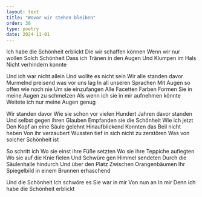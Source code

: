 ```yaml
---
layout: text
title: "Wovor wir stehen bleiben"
order: 30
type: poetry
date: 2024-11-01
---
```


Ich habe die Schönheit erblickt
Die wir schaffen können
Wenn wir nur wollen
Solch Schönheit
Dass ich Tränen in den Augen
Und Klumpen im Hals
Nicht verhindern konnte

Und ich war nicht allein
Und wollte es nicht sein
Wir alle standen davor
Murmelnd preisend was vor uns lag
In all unseren Sprachen
Mit Augen so offen wie noch nie
Um sie einzufangen
Alle Facetten
Farben
Formen
Sie in meine Augen zu schmelzen
Als wenn ich sie in mir aufnehmen könnte
Weitete ich nur meine Augen genug

Wir standen davor
Wie sie schon vor vielen Hundert Jahren davor standen
Und selbst gegen ihren Glauben
Empfanden sie die Schönheit
Wie ich jetzt
Den Kopf an eine Säule gelehnt
Hinaufblickend
Konnten das Beil nicht heben
Von ihr verzaubert
Wussten tief in sich nicht zu zerstören
Was von solcher Schönheit ist

So schritt ich
Wo sie einst ihre Füße setzten
Wo sie ihre Teppiche auflegten
Wo sie auf die Knie fielen
Und Schwüre gen Himmel sendeten
Durch die Säulenhalle hindurch
Und über den Platz 
Zwischen Orangenbäumen
Ihr Spiegelbild in einem Brunnen erhaschend

Und die Schönheit
Ich schwöre es
Sie war in mir
Von nun an
In mir
Denn ich habe die Schönheit erblickt
